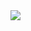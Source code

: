 <img src="https://capsule-render.vercel.app/api?type=wave&color=auto&height=300&section=header&text=heymin2&fontSize=90" />
